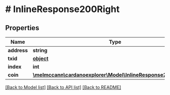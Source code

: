 # # InlineResponse200Right

## Properties

Name | Type | Description | Notes
------------ | ------------- | ------------- | -------------
**address** | **string** |  | 
**txid** | [**object**](.md) |  | 
**index** | **int** |  | 
**coin** | [**\melmccann\cardanoexplorer\Model\InlineResponse200RightCoin**](InlineResponse200RightCoin.md) |  | 

[[Back to Model list]](../../README.md#documentation-for-models) [[Back to API list]](../../README.md#documentation-for-api-endpoints) [[Back to README]](../../README.md)


